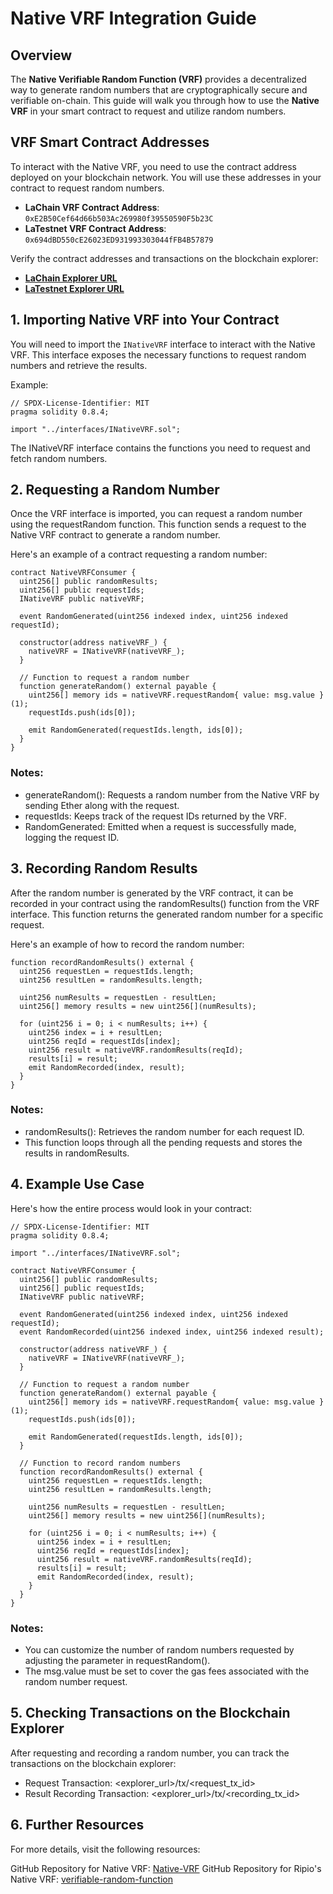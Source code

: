# Native VRF Integration Guide

## Overview

The **Native Verifiable Random Function (VRF)** provides a decentralized way to generate random numbers that are cryptographically secure and verifiable on-chain. This guide will walk you through how to use the **Native VRF** in your smart contract to request and utilize random numbers.

## VRF Smart Contract Addresses

To interact with the Native VRF, you need to use the contract address deployed on your blockchain network. You will use these addresses in your contract to request random numbers.

- **LaChain VRF Contract Address**: `0xE2B50Cef64d66b503Ac269980f39550590F5b23C`
- **LaTestnet VRF Contract Address**: `0x694dBD550cE26023ED931993303044fFB4B57879`

Verify the contract addresses and transactions on the blockchain explorer:

- [**LaChain Explorer URL**](https://explorer.lachain.network/address/0xE2B50Cef64d66b503Ac269980f39550590F5b23C)
- [**LaTestnet Explorer URL**](https://testexplorer.lachain.network/address/0x694dBD550cE26023ED931993303044fFB4B57879)

## 1. Importing Native VRF into Your Contract

You will need to import the `INativeVRF` interface to interact with the Native VRF. This interface exposes the necessary functions to request random numbers and retrieve the results.

Example:

```solidity
// SPDX-License-Identifier: MIT
pragma solidity 0.8.4;

import "../interfaces/INativeVRF.sol";

```

The INativeVRF interface contains the functions you need to request and fetch random numbers.

## 2. Requesting a Random Number

Once the VRF interface is imported, you can request a random number using the requestRandom function. This function sends a request to the Native VRF contract to generate a random number.

Here's an example of a contract requesting a random number:

```solidity
contract NativeVRFConsumer {
  uint256[] public randomResults;
  uint256[] public requestIds;
  INativeVRF public nativeVRF;

  event RandomGenerated(uint256 indexed index, uint256 indexed requestId);

  constructor(address nativeVRF_) {
    nativeVRF = INativeVRF(nativeVRF_);
  }

  // Function to request a random number
  function generateRandom() external payable {
    uint256[] memory ids = nativeVRF.requestRandom{ value: msg.value }(1);
    requestIds.push(ids[0]);

    emit RandomGenerated(requestIds.length, ids[0]);
  }
}

```

### Notes:

- generateRandom(): Requests a random number from the Native VRF by sending Ether along with the request.
- requestIds: Keeps track of the request IDs returned by the VRF.
- RandomGenerated: Emitted when a request is successfully made, logging the request ID.

## 3. Recording Random Results

After the random number is generated by the VRF contract, it can be recorded in your contract using the randomResults() function from the VRF interface. This function returns the generated random number for a specific request.

Here's an example of how to record the random number:

```solidity
function recordRandomResults() external {
  uint256 requestLen = requestIds.length;
  uint256 resultLen = randomResults.length;

  uint256 numResults = requestLen - resultLen;
  uint256[] memory results = new uint256[](numResults);

  for (uint256 i = 0; i < numResults; i++) {
    uint256 index = i + resultLen;
    uint256 reqId = requestIds[index];
    uint256 result = nativeVRF.randomResults(reqId);
    results[i] = result;
    emit RandomRecorded(index, result);
  }
}

```

### Notes:

- randomResults(): Retrieves the random number for each request ID.
- This function loops through all the pending requests and stores the results in randomResults.

## 4. Example Use Case

Here's how the entire process would look in your contract:

```solidity
// SPDX-License-Identifier: MIT
pragma solidity 0.8.4;

import "../interfaces/INativeVRF.sol";

contract NativeVRFConsumer {
  uint256[] public randomResults;
  uint256[] public requestIds;
  INativeVRF public nativeVRF;

  event RandomGenerated(uint256 indexed index, uint256 indexed requestId);
  event RandomRecorded(uint256 indexed index, uint256 indexed result);

  constructor(address nativeVRF_) {
    nativeVRF = INativeVRF(nativeVRF_);
  }

  // Function to request a random number
  function generateRandom() external payable {
    uint256[] memory ids = nativeVRF.requestRandom{ value: msg.value }(1);
    requestIds.push(ids[0]);

    emit RandomGenerated(requestIds.length, ids[0]);
  }

  // Function to record random numbers
  function recordRandomResults() external {
    uint256 requestLen = requestIds.length;
    uint256 resultLen = randomResults.length;

    uint256 numResults = requestLen - resultLen;
    uint256[] memory results = new uint256[](numResults);

    for (uint256 i = 0; i < numResults; i++) {
      uint256 index = i + resultLen;
      uint256 reqId = requestIds[index];
      uint256 result = nativeVRF.randomResults(reqId);
      results[i] = result;
      emit RandomRecorded(index, result);
    }
  }
}

```

### Notes:

- You can customize the number of random numbers requested by adjusting the parameter in requestRandom().
- The msg.value must be set to cover the gas fees associated with the random number request.

## 5. Checking Transactions on the Blockchain Explorer

After requesting and recording a random number, you can track the transactions on the blockchain explorer:

- Request Transaction: <explorer_url>/tx/<request_tx_id>
- Result Recording Transaction: <explorer_url>/tx/<recording_tx_id>

## 6. Further Resources

For more details, visit the following resources:

GitHub Repository for Native VRF: [Native-VRF](https://github.com/Native-VRF/native-vrf)
GitHub Repository for Ripio's Native VRF: [verifiable-random-function](https://github.com/ripio/verifiable-random-function)
